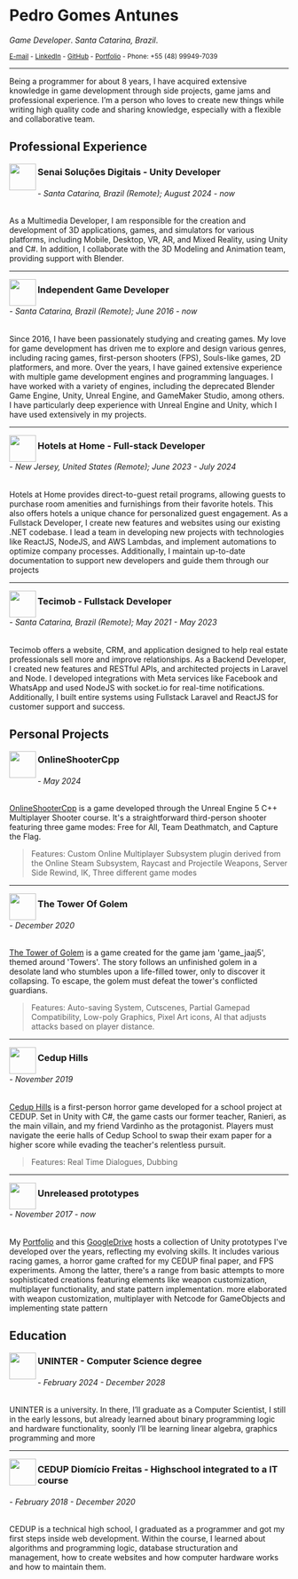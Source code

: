 # Pedro Gomes Antunes

_Game Developer_.
_Santa Catarina, Brazil_.

<sub>[E-mail](pedrogoantunes@gmail.com) - [LinkedIn](https://www.linkedin.com/in/pedrodnbr/) - [GitHub](https://github.com/PedroDNBR) -  [Portfolio](https://pedrogom.es/) - Phone: +55 (48) 99949-7039</sub>

---

Being a programmer for about 8 years, I have acquired extensive knowledge in game development through side projects, game jams and professional experience. I’m a person who loves to create new things while writing high quality code and sharing knowledge, especially with a flexible and collaborative team.

## Professional Experience

<img src="https://encrypted-tbn0.gstatic.com/images?q=tbn:ANd9GcT37JoVeml2eIDwe7NuJFqOud_qV9eCWhGn-A&s" align="left" width="48" height="48" />

### Senai Soluções Digitais - Unity Developer

###### - Santa Catarina, Brazil (Remote); August 2024 - now

As a Multimedia Developer, I am responsible for the creation and development of 3D applications, games, and simulators for various platforms, including Mobile, Desktop, VR, AR, and Mixed Reality, using Unity and C#. In addition, I collaborate with the 3D Modeling and Animation team, providing support with Blender.

---

<img src="https://pedrogom.es/icon.ico?0532e004c2ced0b1" align="left" width="48" height="48" />

### Independent Game Developer

###### - Santa Catarina, Brazil (Remote); June 2016 - now

Since 2016, I have been passionately studying and creating games. My love for game development has driven me to explore and design various genres, including racing games, first-person shooters (FPS), Souls-like games, 2D platformers, and more. Over the years, I have gained extensive experience with multiple game development engines and programming languages. I have worked with a variety of engines, including the deprecated Blender Game Engine, Unity, Unreal Engine, and GameMaker Studio, among others. I have particularly deep experience with Unreal Engine and Unity, which I have used extensively in my projects.

---

<img src="https://media.licdn.com/dms/image/C560BAQEsic3yZ72KCQ/company-logo_200_200/0/1631328478893?e=2147483647&v=beta&t=ITB-0gIu-SlhcN1-waY0qZdzHxeT7kh0Q7F5t7mPxwM" align="left" width="48" height="48" />

### Hotels at Home - Full-stack Developer

###### - New Jersey, United States (Remote); June 2023 - July 2024

Hotels at Home provides direct-to-guest retail programs, allowing guests to purchase room amenities and furnishings from their favorite hotels. This also offers hotels a unique chance for personalized guest engagement. As a Fullstack Developer, I create new features and websites using our existing .NET codebase. I lead a team in developing new projects with technologies like ReactJS, NodeJS, and AWS Lambdas, and implement automations to optimize company processes. Additionally, I maintain up-to-date documentation to support new developers and guide them through our projects

---

<img src="https://user-images.githubusercontent.com/44846329/232336807-b81fe5e3-b5b5-4b31-96c2-fe634507630e.png" 
align="left" width="48"  height="48" />

### Tecimob - Fullstack Developer

###### - Santa Catarina, Brazil (Remote); May 2021 - May 2023

Tecimob offers a website, CRM, and application designed to help real estate professionals sell more and improve relationships. As a Backend Developer, I created new features and RESTful APIs, and architected projects in Laravel and Node. I developed integrations with Meta services like Facebook and WhatsApp and used NodeJS with socket.io for real-time notifications. Additionally, I built entire systems using Fullstack Laravel and ReactJS for customer support and success.

## Personal Projects

<img src="https://www.mediafire.com/convkey/5a2c/ri6avssqig6nvry9g.jpg" 
align="left" width="48"  height="48" style="object-fit: cover;" />

### OnlineShooterCpp

###### - May 2024

[OnlineShooterCpp](https://pedrogom.es/osc) is a game developed through the Unreal Engine 5 C++ Multiplayer Shooter course. It's a straightforward third-person shooter featuring three game modes: Free for All, Team Deathmatch, and Capture the Flag.
> Features: Custom Online Multiplayer Subsystem plugin derived from the Online Steam Subsystem, Raycast and Projectile Weapons, Server Side Rewind, IK, Three different game modes

---

<img src="https://www.mediafire.com/convkey/6128/ehmv39eyp6r57auzg.jpg" 
align="left" width="48"  height="48" style="object-fit: cover;" />

### The Tower Of Golem

###### - December 2020

[The Tower of Golem](https://pedrogom.es/ttog) is a game created for the game jam 'game_jaaj5', themed around 'Towers'. The story follows an unfinished golem in a desolate land who stumbles upon a life-filled tower, only to discover it collapsing. To escape, the golem must defeat the tower's conflicted guardians.
> Features: Auto-saving System, Cutscenes, Partial Gamepad Compatibility, Low-poly Graphics, Pixel Art icons, AI that adjusts attacks based on player distance.

---

<img src="https://m.gjcdn.net/game-thumbnail/200/450804-crop0_51_652_418-vxxgxjmk-v4.webp" 
align="left" width="48"  height="48" style="object-fit: cover;" />

### Cedup Hills
###### - November 2019

[Cedup Hills](https://pedrogom.es/ch) is a first-person horror game developed for a school project at CEDUP. Set in Unity with C#, the game casts our former teacher, Ranieri, as the main villain, and my friend Vardinho as the protagonist. Players must navigate the eerie halls of Cedup School to swap their exam paper for a higher score while evading the teacher's relentless pursuit.
> Features: Real Time Dialogues, Dubbing

---

<img src="https://www.mediafire.com/convkey/e46f/n7vory2bcxm6uuozg.jpg?size_id=8" 
align="left" width="48"  height="48" style="object-fit: cover;" />

### Unreleased prototypes

###### - November 2017 - now

My [Portfolio](https://pedrogom.es) and this [GoogleDrive](https://drive.google.com/drive/u/0/folders/15jII5cUUmdbqNvPrwWcGipf8vVeRLTfG) hosts a collection of Unity prototypes I've developed over the years, reflecting my evolving skills. It includes various racing games, a horror game crafted for my CEDUP final paper, and FPS experiments. Among the latter, there's a range from basic attempts to more sophisticated creations featuring elements like weapon customization, multiplayer functionality, and state pattern implementation. more elaborated with weapon customization, multiplayer with Netcode for GameObjects and implementing state pattern

## Education

<img src="https://play-lh.googleusercontent.com/6zIE666yhnQimgBSH5fI-dZPlPom4ZdDH2M-lwszWA345oLYilfukSiTwpZL2sE9ves" align="left" width="48"  height="48" style="object-fit: cover;" /> 

### UNINTER - Computer Science degree

###### - February 2024 - December 2028

UNINTER is a university. In there, I’ll graduate as a Computer Scientist, I still in the early lessons, but already learned about binary programming logic and hardware functionality, soonly I’ll be learning linear algebra, graphics programming and more

---

<img src="https://user-images.githubusercontent.com/44846329/232353960-119b79b5-bb3c-480f-95e7-85a0c00fd95d.png"
align="left" width="48"  height="48" style="object-fit: cover;" />

### CEDUP Diomício Freitas - Highschool integrated to a IT course

###### - February 2018 - December 2020

CEDUP is a technical high school, I graduated as a programmer and got my first steps inside web development. Within the course, I learned about algorithms and programming logic, database structuration and management, how to create websites and how computer hardware works and how to maintain them.
